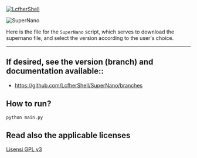 [![LcfherShell](https://github.com/LcfherShell/local_svg/blob/main/lcfhershell.svg)](https://github.com/LcfherShell)

<img src="https://repository-images.githubusercontent.com/847198464/b36c0223-b3fa-4846-8f82-21e1b48d7021" alt="SuperNano" style="max-width: 100%; height: auto;" />

Here is the file for the `SuperNano` script, which serves to download the supernano file, and select the version according to the user's choice.

---

## If desired, see the version (branch) and documentation available::
- https://github.com/LcfherShell/SuperNano/branches

## How to run?
```
python main.py
```

## Read also the applicable licenses 
[Lisensi GPL v3](https://github.com/LcfherShell/SuperNano/blob/V2.1.0/GPL-3.0.txt)
